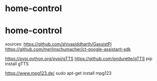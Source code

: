 # home-control
# home-control



sources:
https://github.com/shivasiddharth/GassistPi
https://github.com/merlinschumacher/ct-google-assistant-sdk


https://pypi.python.org/pypi/gTTS
https://github.com/pndurette/gTTS
pip install gTTS

https://www.mpg123.de/
sudo apt-get install mpg123
